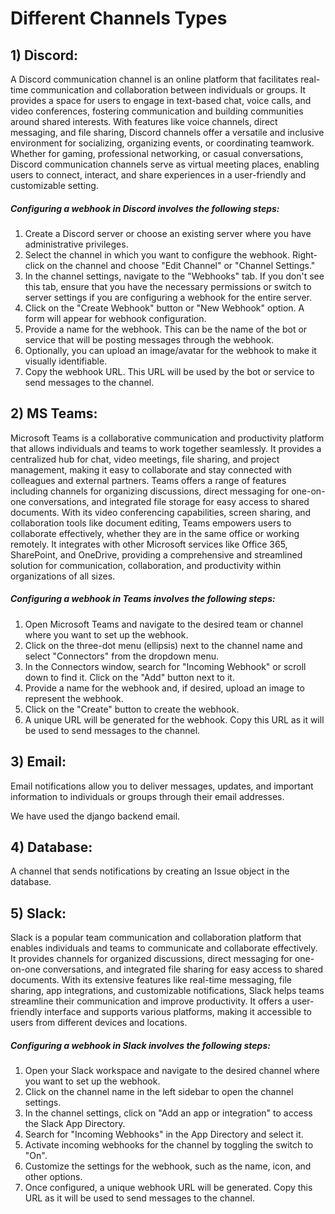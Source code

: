 Different Channels Types
========

## 1) Discord:

A Discord communication channel is an online platform that facilitates real-time communication and collaboration between individuals or groups. It provides a space for users to engage in text-based chat, voice calls, and video conferences, fostering communication and building communities around shared interests. With features like voice channels, direct messaging, and file sharing, Discord channels offer a versatile and inclusive environment for socializing, organizing events, or coordinating teamwork. Whether for gaming, professional networking, or casual conversations, Discord communication channels serve as virtual meeting places, enabling users to connect, interact, and share experiences in a user-friendly and customizable setting.

##### **Configuring a webhook in Discord involves the following steps:**
1. Create a Discord server or choose an existing server where you have administrative privileges.
2. Select the channel in which you want to configure the webhook. Right-click on the channel and choose "Edit Channel" or "Channel Settings."
3. In the channel settings, navigate to the "Webhooks" tab. If you don't see this tab, ensure that you have the necessary permissions or switch to server settings if you are configuring a webhook for the entire server.
4. Click on the "Create Webhook" button or "New Webhook" option. A form will appear for webhook configuration.
5. Provide a name for the webhook. This can be the name of the bot or service that will be posting messages through the webhook.
6. Optionally, you can upload an image/avatar for the webhook to make it visually identifiable.
7. Copy the webhook URL. This URL will be used by the bot or service to send messages to the channel.

## 2) MS Teams:

Microsoft Teams is a collaborative communication and productivity platform that allows individuals and teams to work together seamlessly. It provides a centralized hub for chat, video meetings, file sharing, and project management, making it easy to collaborate and stay connected with colleagues and external partners. Teams offers a range of features including channels for organizing discussions, direct messaging for one-on-one conversations, and integrated file storage for easy access to shared documents. With its video conferencing capabilities, screen sharing, and collaboration tools like document editing, Teams empowers users to collaborate effectively, whether they are in the same office or working remotely. It integrates with other Microsoft services like Office 365, SharePoint, and OneDrive, providing a comprehensive and streamlined solution for communication, collaboration, and productivity within organizations of all sizes.

##### **Configuring a webhook in Teams involves the following steps:**

1) Open Microsoft Teams and navigate to the desired team or channel where you want to set up the webhook.
2) Click on the three-dot menu (ellipsis) next to the channel name and select "Connectors" from the dropdown menu.
3) In the Connectors window, search for "Incoming Webhook" or scroll down to find it. Click on the "Add" button next to it.
4) Provide a name for the webhook and, if desired, upload an image to represent the webhook.
5) Click on the "Create" button to create the webhook.
6) A unique URL will be generated for the webhook. Copy this URL as it will be used to send messages to the channel.

## 3) Email:

Email notifications allow you to deliver messages, updates, and important information to individuals or groups through their email addresses.

We have used the django backend email.

## 4) Database:

A channel that sends notifications by creating an Issue object in the database.

## 5) Slack:

Slack is a popular team communication and collaboration platform that enables individuals and teams to communicate and collaborate effectively. It provides channels for organized discussions, direct messaging for one-on-one conversations, and integrated file sharing for easy access to shared documents. With its extensive features like real-time messaging, file sharing, app integrations, and customizable notifications, Slack helps teams streamline their communication and improve productivity. It offers a user-friendly interface and supports various platforms, making it accessible to users from different devices and locations.
##### **Configuring a webhook in Slack involves the following steps:**

1) Open your Slack workspace and navigate to the desired channel where you want to set up the webhook.
2) Click on the channel name in the left sidebar to open the channel settings.
3) In the channel settings, click on "Add an app or integration" to access the Slack App Directory.
4) Search for "Incoming Webhooks" in the App Directory and select it.
5) Activate incoming webhooks for the channel by toggling the switch to "On".
6) Customize the settings for the webhook, such as the name, icon, and other options.
7) Once configured, a unique webhook URL will be generated. Copy this URL as it will be used to send messages to the channel.